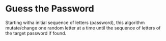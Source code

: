 # Guess the Password

Starting witha initial sequence of letters (password), this algorithm mutate/change one random letter at a time until the sequence of letters of the target password if found.